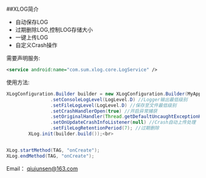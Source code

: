 ##XLOG简介
* 自动保存LOG
* 过期删除LOG,控制LOG存储大小
* 一键上传LOG
* 自定义Crash操作


需要声明服务:
```xml
<service android:name="com.sum.xlog.core.LogService" />
```

使用方法:<br>
```java
XLogConfiguration.Builder builder = new XLogConfiguration.Builder(MyApplication.this)
				.setConsoleLogLevel(LogLevel.D) //Logger输出最低级别
				.setFileLogLevel(LogLevel.D) //保存至文件最低级别
				.setCrashHandlerOpen(true) //开启异常捕获
				.setOriginalHandler(Thread.getDefaultUncaughtExceptionHandler()) //第三方统计
				.setOnUpdateCrashInfoListener(null) //Crash自动上传处理
				.setFileLogRetentionPeriod(7); //过期删除
		XLog.init(builder.build());<br>


XLog.startMethod(TAG, "onCreate");
XLog.endMethod(TAG, "onCreate");
```
Email： <qiujunsen@163.com><br>
